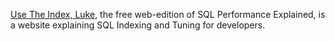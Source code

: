 [Use The Index, Luke](http://use-the-index-luke.com/), the free web-edition of SQL Performance Explained, is a website explaining SQL Indexing and Tuning for developers.

